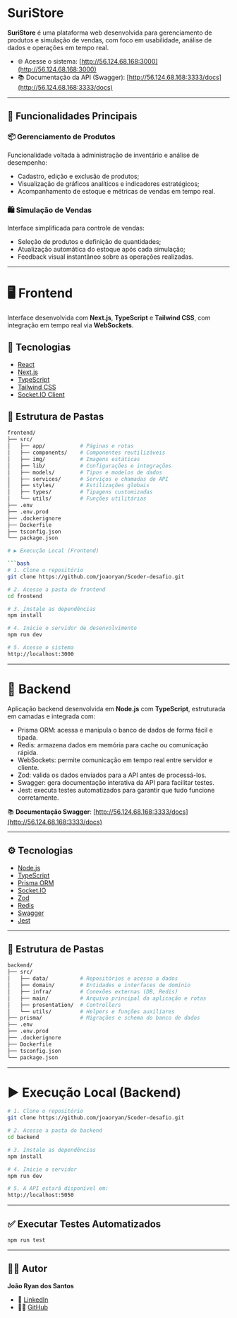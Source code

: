 # SuriStore

**SuriStore** é uma plataforma web desenvolvida para gerenciamento de produtos e simulação de vendas, com foco em usabilidade, análise de dados e operações em tempo real.

- 🌐 Acesse o sistema: [http://56.124.68.168:3000](http://56.124.68.168:3000)  
- 📚 Documentação da API (Swagger): [http://56.124.68.168:3333/docs](http://56.124.68.168:3333/docs)

---

## 📌 Funcionalidades Principais

### 📦 Gerenciamento de Produtos

Funcionalidade voltada à administração de inventário e análise de desempenho:

- Cadastro, edição e exclusão de produtos;
- Visualização de gráficos analíticos e indicadores estratégicos;
- Acompanhamento de estoque e métricas de vendas em tempo real.

### 🛍️ Simulação de Vendas

Interface simplificada para controle de vendas:

- Seleção de produtos e definição de quantidades;
- Atualização automática do estoque após cada simulação;
- Feedback visual instantâneo sobre as operações realizadas.

---

# 🖥️ Frontend

Interface desenvolvida com **Next.js**, **TypeScript** e **Tailwind CSS**, com integração em tempo real via **WebSockets**.

## 🧰 Tecnologias

- [React](https://react.dev/)
- [Next.js](https://nextjs.org/)
- [TypeScript](https://www.typescriptlang.org/)
- [Tailwind CSS](https://tailwindcss.com/)
- [Socket.IO Client](https://socket.io/)

## 📁 Estrutura de Pastas

```bash
frontend/
├── src/
│   ├── app/           # Páginas e rotas
│   ├── components/    # Componentes reutilizáveis
│   ├── img/           # Imagens estáticas
│   ├── lib/           # Configurações e integrações
│   ├── models/        # Tipos e modelos de dados
│   ├── services/      # Serviços e chamadas de API
│   ├── styles/        # Estilizações globais
│   ├── types/         # Tipagens customizadas
│   └── utils/         # Funções utilitárias
├── .env
├── .env.prod
├── .dockerignore
├── Dockerfile
├── tsconfig.json
└── package.json

# ▶️ Execução Local (Frontend)

```bash
# 1. Clone o repositório
git clone https://github.com/joaoryan/Scoder-desafio.git

# 2. Acesse a pasta do frontend
cd frontend

# 3. Instale as dependências
npm install

# 4. Inicie o servidor de desenvolvimento
npm run dev

# 5. Acesse o sistema
http://localhost:3000
```

---

# 🧪 Backend

Aplicação backend desenvolvida em **Node.js** com **TypeScript**, estruturada em camadas e integrada com:

- Prisma ORM: acessa e manipula o banco de dados de forma fácil e tipada.
- Redis: armazena dados em memória para cache ou comunicação rápida.
- WebSockets: permite comunicação em tempo real entre servidor e cliente.
- Zod: valida os dados enviados para a API antes de processá-los.
- Swagger: gera documentação interativa da API para facilitar testes.
- Jest: executa testes automatizados para garantir que tudo funcione corretamente.

📚 **Documentação Swagger**: [http://56.124.68.168:3333/docs](http://56.124.68.168:3333/docs)

---

## ⚙️ Tecnologias

- [Node.js](https://nodejs.org/)
- [TypeScript](https://www.typescriptlang.org/)
- [Prisma ORM](https://www.prisma.io/)
- [Socket.IO](https://socket.io/)
- [Zod](https://zod.dev/)
- [Redis](https://redis.io/)
- [Swagger](https://swagger.io/)
- [Jest](https://jestjs.io/)
---

## 📁 Estrutura de Pastas

```bash
backend/
├── src/
│   ├── data/          # Repositórios e acesso a dados
│   ├── domain/        # Entidades e interfaces de domínio
│   ├── infra/         # Conexões externas (DB, Redis)
│   ├── main/          # Arquivo principal da aplicação e rotas
│   ├── presentation/  # Controllers
│   └── utils/         # Helpers e funções auxiliares
├── prisma/            # Migrações e schema do banco de dados
├── .env
├── .env.prod
├── .dockerignore
├── Dockerfile
├── tsconfig.json
└── package.json
```

---

# ▶️ Execução Local (Backend)

```bash
# 1. Clone o repositório
git clone https://github.com/joaoryan/Scoder-desafio.git

# 2. Acesse a pasta do backend
cd backend

# 3. Instale as dependências
npm install

# 4. Inicie o servidor
npm run dev

# 5. A API estará disponível em:
http://localhost:5050
```

---

## ✅ Executar Testes Automatizados

```bash
npm run test
```

---

## 👨‍💻 Autor

**João Ryan dos Santos**  

- 💼 [LinkedIn](https://www.linkedin.com/in/joaoryan)  
- 🧑‍💻 [GitHub](https://github.com/joaoryan)
